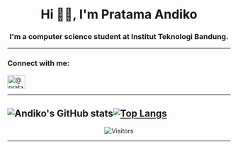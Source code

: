 <h1 align="center">Hi 👋🏻, I'm Pratama Andiko</h1>
<h3 align="center">I'm a computer science student at Institut Teknologi Bandung.</h3>

---

<h3 align="left">Connect with me:</h3>
<p align="left">
<a href="https://instagram.com/pratamandiko" target="blank"><img align="center" src="https://cdn.jsdelivr.net/npm/simple-icons@3.0.1/icons/instagram.svg" alt="@pratamandiko" height="30" width="40" /></a>
</p>

---

![Andiko's GitHub stats](https://github-readme-stats.vercel.app/api?username=pratamaandiko&show_icons=true&theme=radical)[![Top Langs](https://github-readme-stats.vercel.app/api/top-langs/?username=pratamaandiko&layout=compact&theme=radical)](https://github.com/pratamaandiko/github-readme-stats)
---

<p align=center>                           
  <img align=center  src="https://visitor-badge.laobi.icu/badge?page_id=pratamaandiko.pratamaandiko" alt="Visitors">                     
</p>

---
